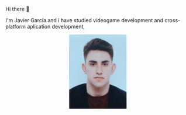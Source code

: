  Hi there 👋

 I'm Javier García and i have studied videogame development and cross-platform aplication development,

<p align = "center">
    <img src="Assets/profilePhoto.jpg" alt="My Face" width="157" height="203"/>
</p>
<!--
**JvrGrc/JvrGrc** is a ✨ _special_ ✨ repository because its `README.md` (this file) appears on your GitHub profile.

Here are some ideas to get you started:

- 🔭 I’m currently working on ...
- 🌱 I’m currently learning ...
- 👯 I’m looking to collaborate on ...
- 🤔 I’m looking for help with ...
- 💬 Ask me about ...
- 📫 How to reach me: ...
- 😄 Pronouns: ...
- ⚡ Fun fact: ...
-->
